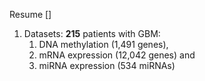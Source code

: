 Resume []

1. Datasets: **215** patients with GBM:
    1. DNA methylation (1,491 genes), 
    2. mRNA expression (12,042 genes) and 
    3. miRNA expression (534 miRNAs)